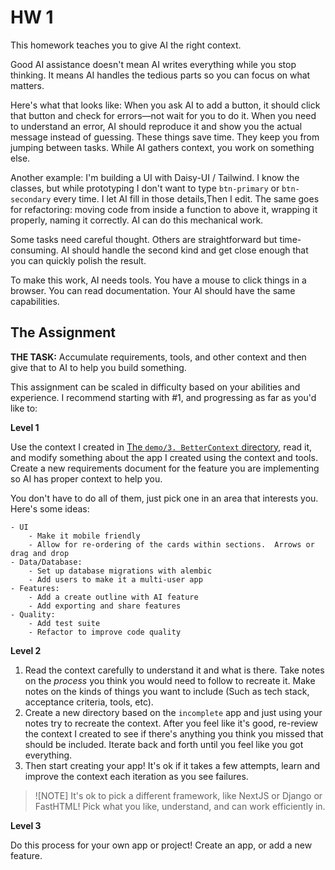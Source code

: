 # HW 1

This homework teaches you to give AI the right context.

Good AI assistance doesn't mean AI writes everything while you stop thinking. It means AI handles the tedious parts so you can focus on what matters.

Here's what that looks like: When you ask AI to add a button, it should click that button and check for errors—not wait for you to do it. When you need to understand an error, AI should reproduce it and show you the actual message instead of guessing. These things save time. They keep you from jumping between tasks. While AI gathers context, you work on something else.

Another example: I'm building a UI with Daisy-UI / Tailwind. I know the classes, but while prototyping I don't want to type `btn-primary` or `btn-secondary` every time. I let AI fill in those details,Then I edit. The same goes for refactoring: moving code from inside a function to above it, wrapping it properly, naming it correctly. AI can do this mechanical work.

Some tasks need careful thought. Others are straightforward but time-consuming. AI should handle the second kind and get close enough that you can quickly polish the result.

To make this work, AI needs tools. You have a mouse to click things in a browser. You can read documentation. Your AI should have the same capabilities. 

## The Assignment

**THE TASK:** Accumulate requirements, tools, and other context and then give that to AI to help you build something.

This assignment can be scaled in difficulty based on your abilities and experience.  I recommend starting with #1, and progressing as far as you'd like to:

**Level 1**

Use the context I created in [The `demo/3. BetterContext` directory](https://github.com/kentro-tech/elite-ai-assisted-coding-hw/tree/main/HW1/demo/3.%20BetterContext), read it, and modify something about the app I created using the context and tools.  Create a new requirements document for the feature you are implementing so AI has proper context to help you. 

You don't have to do all of them, just pick one in an area that interests you.  Here's some ideas:

    - UI
        - Make it mobile friendly
        - Allow for re-ordering of the cards within sections.  Arrows or drag and drop
    - Data/Database:
        - Set up database migrations with alembic
        - Add users to make it a multi-user app
    - Features:
        - Add a create outline with AI feature
        - Add exporting and share features
    - Quality:
        - Add test suite
        - Refactor to improve code quality
    
**Level 2**

1. Read the context carefully to understand it and what is there.  Take notes on the *process* you think you would need to follow to recreate it.  Make notes on the kinds of things you want to include (Such as tech stack, acceptance criteria, tools, etc). 
2. Create a new directory based on the `incomplete` app and just using your notes try to recreate the context.  After you feel like it's good, re-review the context I created to see if there's anything you think you missed that should be included.  Iterate back and forth until you feel like you got everything.
3. Then start creating your app!  It's ok if it takes a few attempts, learn and improve the context each iteration as you see failures.

> ![NOTE]
> It's ok to pick a different framework, like NextJS or Django or FastHTML!  Pick what you like, understand, and can work efficiently in.

**Level 3**

Do this process for your own app or project!  Create an app, or add a new feature.
